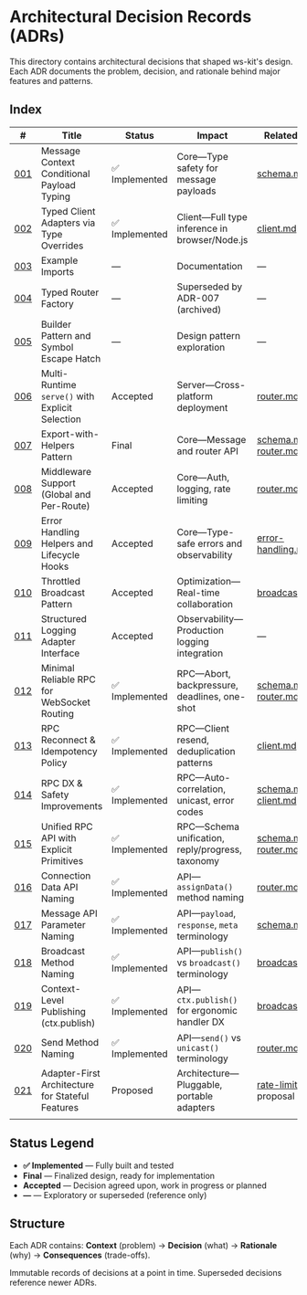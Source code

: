 # Architectural Decision Records (ADRs)

This directory contains architectural decisions that shaped ws-kit's design. Each ADR documents the problem, decision, and rationale behind major features and patterns.

## Index

| #                                                           | Title                                            | Status         | Impact                                           | Related Spec                                                     |
| ----------------------------------------------------------- | ------------------------------------------------ | -------------- | ------------------------------------------------ | ---------------------------------------------------------------- |
| [001](./001-message-context-conditional-payload-typing.md)  | Message Context Conditional Payload Typing       | ✅ Implemented | Core—Type safety for message payloads            | [schema.md](../specs/schema.md)                                  |
| [002](./002-typed-client-adapters.md)                       | Typed Client Adapters via Type Overrides         | ✅ Implemented | Client—Full type inference in browser/Node.js    | [client.md](../specs/client.md)                                  |
| [003](./003-example-imports.md)                             | Example Imports                                  | —              | Documentation                                    | —                                                                |
| [004](./archive/004-typed-router-factory.md)                | Typed Router Factory                             | —              | Superseded by ADR-007 (archived)                 | —                                                                |
| [005](./005-builder-pattern-and-symbol-escape-hatch.md)     | Builder Pattern and Symbol Escape Hatch          | —              | Design pattern exploration                       | —                                                                |
| [006](./006-multi-runtime-serve-with-explicit-selection.md) | Multi-Runtime `serve()` with Explicit Selection  | Accepted       | Server—Cross-platform deployment                 | [router.md](../specs/router.md)                                  |
| [007](./007-export-with-helpers-pattern.md)                 | Export-with-Helpers Pattern                      | Final          | Core—Message and router API                      | [schema.md](../specs/schema.md), [router.md](../specs/router.md) |
| [008](./008-middleware-support.md)                          | Middleware Support (Global and Per-Route)        | Accepted       | Core—Auth, logging, rate limiting                | [router.md](../specs/router.md)                                  |
| [009](./009-error-handling-and-lifecycle-hooks.md)          | Error Handling Helpers and Lifecycle Hooks       | Accepted       | Core—Type-safe errors and observability          | [error-handling.md](../specs/error-handling.md)                  |
| [010](./010-throttled-broadcast-pattern.md)                 | Throttled Broadcast Pattern                      | Accepted       | Optimization—Real-time collaboration             | [broadcasting.md](../specs/broadcasting.md)                      |
| [011](./011-structured-logging-adapter.md)                  | Structured Logging Adapter Interface             | Accepted       | Observability—Production logging integration     | —                                                                |
| [012](./012-rpc-minimal-reliable.md)                        | Minimal Reliable RPC for WebSocket Routing       | ✅ Implemented | RPC—Abort, backpressure, deadlines, one-shot     | [schema.md](../specs/schema.md), [router.md](../specs/router.md) |
| [013](./013-rpc-reconnect-idempotency.md)                   | RPC Reconnect & Idempotency Policy               | ✅ Implemented | RPC—Client resend, deduplication patterns        | [client.md](../specs/client.md)                                  |
| [014](./014-rpc-dx-safety-improvements.md)                  | RPC DX & Safety Improvements                     | ✅ Implemented | RPC—Auto-correlation, unicast, error codes       | [schema.md](../specs/schema.md), [client.md](../specs/client.md) |
| [015](./015-unified-rpc-api-design.md)                      | Unified RPC API with Explicit Primitives         | ✅ Implemented | RPC—Schema unification, reply/progress, taxonomy | [schema.md](../specs/schema.md), [router.md](../specs/router.md) |
| [016](./016-connection-data-api-naming.md)                  | Connection Data API Naming                       | ✅ Implemented | API—`assignData()` method naming                 | [router.md](../specs/router.md)                                  |
| [017](./017-message-api-parameter-naming.md)                | Message API Parameter Naming                     | ✅ Implemented | API—`payload`, `response`, `meta` terminology    | [schema.md](../specs/schema.md)                                  |
| [018](./018-broadcast-method-naming.md)                     | Broadcast Method Naming                          | ✅ Implemented | API—`publish()` vs `broadcast()` terminology     | [broadcasting.md](../specs/broadcasting.md)                      |
| [019](./019-ctx-publish-convenience-method.md)              | Context-Level Publishing (ctx.publish)           | ✅ Implemented | API—`ctx.publish()` for ergonomic handler DX     | [broadcasting.md](../specs/broadcasting.md)                      |
| [020](./020-send-method-naming.md)                          | Send Method Naming                               | ✅ Implemented | API—`send()` vs `unicast()` terminology          | [router.md](../specs/router.md)                                  |
| [021](./021-adapter-first-architecture.md)                  | Adapter-First Architecture for Stateful Features | Proposed       | Architecture—Pluggable, portable adapters        | [rate-limiting](../proposals/rate-limiting.md) proposal          |
|                                                             |                                                  |                |                                                  |                                                                  |

## Status Legend

- **✅ Implemented** — Fully built and tested
- **Final** — Finalized design, ready for implementation
- **Accepted** — Decision agreed upon, work in progress or planned
- **—** — Exploratory or superseded (reference only)

## Structure

Each ADR contains: **Context** (problem) → **Decision** (what) → **Rationale** (why) → **Consequences** (trade-offs).

Immutable records of decisions at a point in time. Superseded decisions reference newer ADRs.
